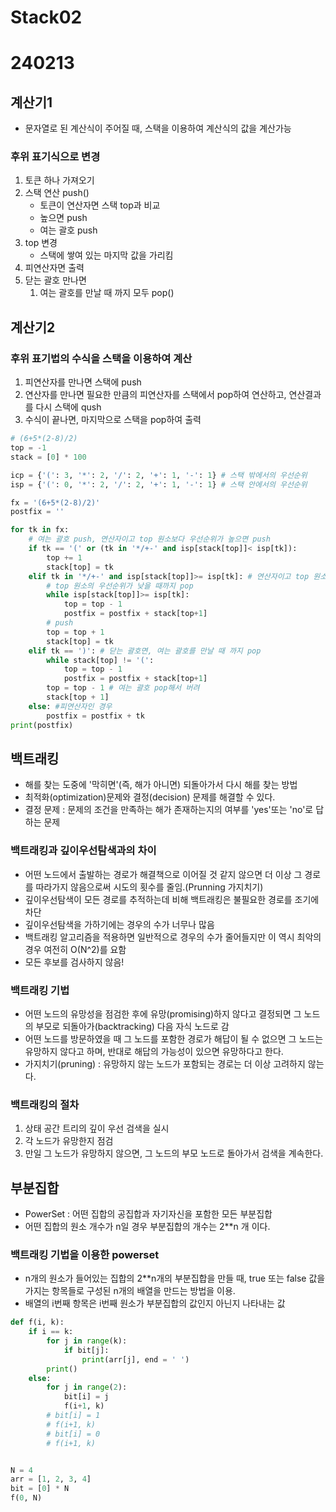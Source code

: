 # Stack02
# 240213

## 계산기1
- 문자열로 된 계산식이 주어질 때, 스택을 이용하여 계산식의 값을 계산가능
### 후위 표기식으로 변경
1. 토큰 하나 가져오기
1. 스택 연산 push()
    - 토큰이 연산자면 스택 top과 비교
    - 높으면 push
    - 여는 괄호 push
1. top 변경
    - 스택에 쌓여 있는 마지막 값을 가리킴
1. 피연산자면 출력
1. 닫는 괄호 만나면
    1. 여는 괄호를 만날 때 까지 모두 pop()

## 계산기2
### 후위 표기법의 수식을 스택을 이용하여 계산
1. 피연산자를 만나면 스택에 push
1. 연산자를 만나면 필요한 만큼의 피연산자를 스택에서 pop하여 연산하고, 연산결과를 다시 스택에 qush
1. 수식이 끝나면, 마지막으로 스택을 pop하여 출력

```python
# (6+5*(2-8)/2)
top = -1
stack = [0] * 100

icp = {'(': 3, '*': 2, '/': 2, '+': 1, '-': 1} # 스택 밖에서의 우선순위
isp = {'(': 0, '*': 2, '/': 2, '+': 1, '-': 1} # 스택 안에서의 우선순위

fx = '(6+5*(2-8)/2)'
postfix = ''

for tk in fx:
    # 여는 괄호 push, 연산자이고 top 원소보다 우선순위가 높으면 push
    if tk == '(' or (tk in '*/+-' and isp[stack[top]]< isp[tk]):
        top += 1
        stack[top] = tk
    elif tk in '*/+-' and isp[stack[top]]>= isp[tk]: # 연산자이고 top 원소보다 우선순위가 높지 않으면
        # top 원소의 우선순위가 낮을 때까지 pop
        while isp[stack[top]]>= isp[tk]:
            top = top - 1
            postfix = postfix + stack[top+1]
        # push
        top = top + 1
        stack[top] = tk
    elif tk == ')': # 닫는 괄호면, 여는 괄호를 만날 때 까지 pop
        while stack[top] != '(':
            top = top - 1
            postfix = postfix + stack[top+1]
        top = top - 1 # 여는 괄호 pop해서 버려
        stack[top + 1]
    else: #피연산자인 경우
        postfix = postfix + tk
print(postfix)
```

## 백트래킹
- 해를 찾는 도중에 '막히면'(즉, 해가 아니면) 되돌아가서 다시 해를 찾는 방법
- 최적화(optimization)문제와 결정(decision) 문제를 해결할 수 있다.
- 결정 문제 : 문제의 조건을 만족하는 해가 존재하는지의 여부를 'yes'또는 'no'로 답하는 문제

### 백트래킹과 깊이우선탐색과의 차이
- 어떤 노드에서 출발하는 경로가 해결책으로 이어질 것 같지 않으면 더 이상 그 경로를 따라가지 않음으로써 시도의 횟수를 줄임.(Prunning 가지치기)
- 깊이우선탐색이 모든 경로를 추적하는데 비해 백트래킹은 불필요한 경로를 조기에 차단
- 깊이우선탐색을 가하기에는 경우의 수가 너무나 많음
- 백트래킹 알고리즘을 적용하면 일반적으로 경우의 수가 줄어들지만 이 역시 최악의 경우 여전히 O(N^2)를 요함
- 모든 후보를 검사하지 않음!

### 백트래킹 기법
- 어떤 노드의 유망성을 점검한 후에 유망(promising)하지 않다고 결정되면 그 노드의 부모로 되돌아가(backtracking) 다음 자식 노드로 감
- 어떤 노드를 방문하였을 때 그 노드를 포함한 경로가 해답이 될 수 없으면 그 노드는 유망하지 않다고 하며, 반대로 해답의 가능성이 있으면 유망하다고 한다.
- 가지치기(pruning) : 유망하지 않는 노드가 포함되는 경로는 더 이상 고려하지 않는다.

### 백트래킹의 절차
1. 상태 공간 트리의 깊이 우선 검색을 실시
2. 각 노드가 유망한지 점검
3. 만일 그 노드가 유망하지 않으면, 그 노드의 부모 노드로 돌아가서 검색을 계속한다.

## 부분집합
- PowerSet : 어떤 집합의 공집합과 자기자신을 포함한 모든 부분집합
- 어떤 집합의 원소 개수가 n일 경우 부분집합의 개수는 2**n 개 이다.
### 백트래킹 기법을 이용한 powerset
- n개의 원소가 들어있는 집합의 2**n개의 부분집합을 만들 때, true 또는 false 값을 가지는 항목들로 구성된 n개의 배열을 만드는 방법을 이용.
- 배열의 i번째 항목은 i번째 원소가 부분집합의 값인지 아닌지 나타내는 값

```python
def f(i, k):
    if i == k:
        for j in range(k):
            if bit[j]:
                print(arr[j], end = ' ')
        print()
    else:
        for j in range(2):
            bit[i] = j
            f(i+1, k)
        # bit[i] = 1
        # f(i+1, k)
        # bit[i] = 0
        # f(i+1, k)


N = 4
arr = [1, 2, 3, 4]
bit = [0] * N
f(0, N)
```